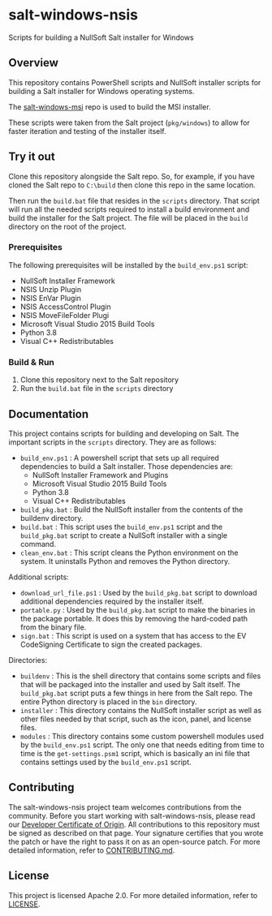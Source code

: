 # salt-windows-nsis
Scripts for building a NullSoft Salt installer for Windows

## Overview
This repository contains PowerShell scripts and NullSoft installer scripts for
building a Salt installer for Windows operating systems.

The [salt-windows-msi](https://github.com/saltstack/salt-windows-msi) repo is
used to build the MSI installer.

These scripts were taken from the Salt project (``pkg/windows``) to allow for
faster iteration and testing of the installer itself.

## Try it out
Clone this repository alongside the Salt repo. So, for example, if you have
cloned the Salt repo to ``C:\build`` then clone this repo in the same location.

Then run the ``build.bat`` file that resides in the ``scripts`` directory. That
script will run all the needed scripts required to install a build environment
and build the installer for the Salt project. The file will be placed in the
``build`` directory on the root of the project.

### Prerequisites

The following prerequisites will be installed by the ``build_env.ps1`` script:

* NullSoft Installer Framework
* NSIS Unzip Plugin
* NSIS EnVar Plugin
* NSIS AccessControl Plugin
* NSIS MoveFileFolder Plugi
* Microsoft Visual Studio 2015 Build Tools
* Python 3.8
* Visual C++ Redistributables

### Build & Run

1. Clone this repository next to the Salt repository
2. Run the ``build.bat`` file in the ``scripts`` directory

## Documentation
This project contains scripts for building and developing on Salt. The important
scripts in the ``scripts`` directory. They are as follows:

- ``build_env.ps1`` : A powershell script that sets up all required dependencies
  to build a Salt installer. Those dependencies are:
  - NullSoft Installer Framework and Plugins
  - Microsoft Visual Studio 2015 Build Tools
  - Python 3.8
  - Visual C++ Redistributables
- ``build_pkg.bat`` : Build the NullSoft installer from the contents of the 
  buildenv directory.
- ``build.bat`` : This script uses the ``build_env.ps1`` script and the
  ``build_pkg.bat`` script to create a NullSoft installer with a single command.
- ``clean_env.bat`` : This script cleans the Python environment on the system.
  It uninstalls Python and removes the Python directory.

Additional scripts:
- ``download_url_file.ps1`` : Used by the ``build_pkg.bat`` script to download
  additional dependencies required by the installer itself.
- ``portable.py`` : Used by the ``build_pkg.bat`` script to make the binaries in
  the package portable. It does this by removing the hard-coded path from the
  binary file.
- ``sign.bat`` : This script is used on a system that has access to the
  EV CodeSigning Certificate to sign the created packages.

Directories:
- ``buildenv`` : This is the shell directory that contains some scripts and
  files that will be packaged into the installer and used by Salt itself. The
  ``build_pkg.bat`` script puts a few things in here from the Salt repo. The
  entire Python directory is placed in the ``bin`` directory.
- ``installer`` : This directory contains the NullSoft installer script as well
  as other files needed by that script, such as the icon, panel, and license
  files.
- ``modules`` : This directory contains some custom powershell modules used by
  the ``build_env.ps1`` script. The only one that needs editing from time to
  time is the ``get-settings.psm1`` script, which is basically an ini file that
  contains settings used by the ``build_env.ps1`` script.

## Contributing

The salt-windows-nsis project team welcomes contributions from the community.
Before you start working with salt-windows-nsis, please read our
[Developer Certificate of Origin](https://cla.vmware.com/dco). All contributions
to this repository must be signed as described on that page. Your signature
certifies that you wrote the patch or have the right to pass it on as an
open-source patch. For more detailed information, refer to
[CONTRIBUTING.md](CONTRIBUTING.md).

## License
This project is licensed Apache 2.0. For more detailed information, refer to
[LICENSE](LICENSE).
